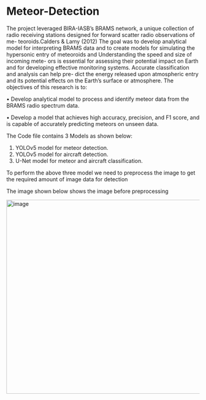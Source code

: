 # Meteor-Detection

 The project leveraged BIRA-IASB’s BRAMS network, a unique collection of
radio receiving stations designed for forward scatter radio observations of me-
teoroids.Calders & Lamy (2012) The goal was to develop analytical model for
interpreting BRAMS data and to create models for simulating the hypersonic
entry of meteoroids and Understanding the speed and size of incoming mete-
ors is essential for assessing their potential impact on Earth and for developing
effective monitoring systems. Accurate classification and analysis can help pre-
dict the energy released upon atmospheric entry and its potential effects on the
Earth’s surface or atmosphere.
The objectives of this research is to:


• Develop analytical model to process and identify meteor data from the
BRAMS radio spectrum data.

• Develop a model that achieves high accuracy, precision, and F1 score, and
is capable of accurately predicting meteors on unseen data.


The Code file contains 3 Models as shown below:

1. YOLOv5 model for meteor detection.
2. YOLOv5 model for aircraft detection.
3. U-Net model for meteor and aircraft classification.

To perform the above three model we need to preprocess the image to get the required amount of image data for detection 

The image shown below shows the image before preprocessing

<img width="505" alt="image" src="https://github.com/user-attachments/assets/294a2215-b43f-4017-ae15-f39e02b6da01">

